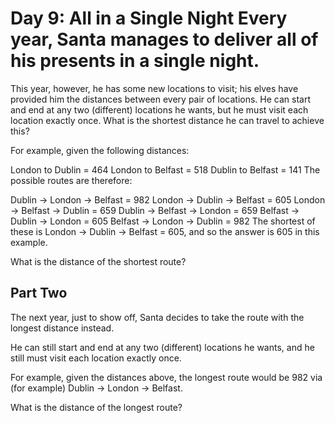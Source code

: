 # Day 9: All in a Single Night Every year, Santa manages to deliver all of his presents in a single night.

This year, however, he has some new locations to visit; his elves have provided him the distances between every pair of
locations. He can start and end at any two (different) locations he wants, but he must visit each location exactly once.
What is the shortest distance he can travel to achieve this?

For example, given the following distances:

London to Dublin = 464 London to Belfast = 518 Dublin to Belfast = 141 The possible routes are therefore:

Dublin -> London -> Belfast = 982 London -> Dublin -> Belfast = 605 London -> Belfast -> Dublin = 659 Dublin -> Belfast
-> London = 659 Belfast -> Dublin -> London = 605 Belfast -> London -> Dublin = 982 The shortest of these is London ->
Dublin -> Belfast = 605, and so the answer is 605 in this example.

What is the distance of the shortest route?

## Part Two

The next year, just to show off, Santa decides to take the route with the longest distance instead.

He can still start and end at any two (different) locations he wants, and he still must visit each location exactly once.

For example, given the distances above, the longest route would be 982 via (for example) Dublin -> London -> Belfast.

What is the distance of the longest route?
